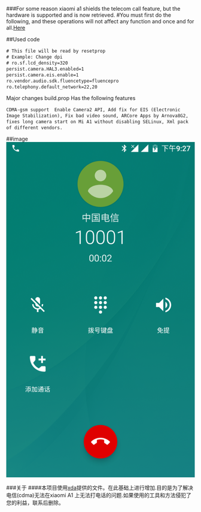 ###For some reason xiaomi a1 shields the telecom call feature, but the hardware is supported and is now retrieved.
#You must first do the following, and these operations will not affect any function and once and for all.[Here](https://github.com/wonderil/Xiaomi-A1-CDMA-gsm-support/blob/master/z.md)

##Used code

```
# This file will be read by resetprop
# Example: Change dpi
# ro.sf.lcd_density=320
persist.camera.HAL3.enabled=1
persist.camera.eis.enable=1
ro.vendor.audio.sdk.fluencetype=fluencepro
ro.telephony.default_network=22,20
```
Major changes build.prop
Has the following features
```
CDMA-gsm support  Enable Camera2 API, Add fix for EIS (Electronic Image Stabilization), Fix bad video sound, ARCore Apps by Arnova8G2, fixes long camera start on Mi A1 without disabling SELinux, Xml pack of different vendors.
```
##image
![p](https://raw.githubusercontent.com/wonderil/Xiaomi-A1-CDMA-gsm-support/master/image/Screenshot_20180501-212758.png)



###关于 
####本项目使用[xda](https://forum.xda-developers.com/mi-a1/how-to/magisk-module-xiaomi-mi-a1-fixes-v6-t3745484)提供的文件。在此基础上进行增加.目的是为了解决电信(cdma)无法在xiaomi A1 上无法打电话的问题.如果使用的工具和方法侵犯了您的利益，联系后删除。